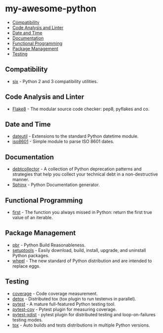 # my-awesome-python

- [Compatibility](#compatibility)
- [Code Analysis and Linter](#code-analysis-and-linter)
- [Date and Time](#date-and-time)
- [Documentation](#documentation)
- [Functional Programming](#functional-programming)
- [Package Management](#package-management)
- [Testing](#testing)

## Compatibility

- [six](https://pypi.org/project/six/) - Python 2 and 3 compatibility utilities.

## Code Analysis and Linter

- [Flake8](https://pypi.org/project/flake8/) - The modular source code checker: pep8, pyflakes and co.

## Date and Time

- [dateutil](https://github.com/dateutil/dateutil) - Extensions to the standard Python datetime module.
- [iso8601](https://pypi.org/project/iso8601/) - Simple module to parse ISO 8601 dates.

## Documentation

- [debtcollector](https://pypi.org/project/debtcollector/) - A collection of Python deprecation patterns and strategies that help you collect your technical debt in a non-destructive manner.
- [Sphinx](https://www.sphinx-doc.org/en/master/) - Python Documentation generator.

## Functional Programming

- [first](https://github.com/hynek/first/) - The function you always missed in Python: return the first true value of an iterable.

## Package Management

- [pbr](https://pypi.org/project/pbr/) - Python Build Reasonableness.
- [setuptools](https://pypi.org/project/setuptools/) - Easily download, build, install, upgrade, and uninstall Python packages.
- [wheel](https://pythonwheels.com/) - The new standard of Python distribution and are intended to replace eggs.

## Testing

- [coverage](https://python.libhunt.com/coveragepy-alternatives) - Code coverage measurement.
- [detox](https://github.com/tox-dev/detox) - Distributed tox (tox plugin to run testenvs in parallel).
- [pytest](http://pytest.org/latest/) - A mature full-featured Python testing tool.
- [pytest-cov](https://pypi.org/project/pytest-cov/) - Pytest plugin for measuring coverage.
- [pytest-xdist](https://github.com/pytest-dev/pytest-xdist) - pytest plugin for distributed testing and loop-on-failures testing modes.
- [tox](https://python.libhunt.com/tox-alternatives) - Auto builds and tests distributions in multiple Python versions.
